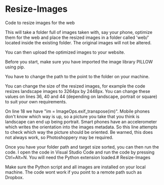 # Resize-Images
Code to resize images for the web

This will take a folder full of images taken with, say your phone, optimize them for the web and place the resized images in a folder called 'web/' located inside the existing folder. The original images will not be altered.

You can then upload the optimized images to your website.

Before you start, make sure you have imported the image library PILLOW using pip.

You have to change the path to the point to the folder on your machine.

You can change the size of the resized images, for example the code resizes landscape images to 3264px by 2448px. You can change these values on lines 36, 40 and 44 (depending on landscape, portrait or square) to suit your own requirements.

On line 18 we have "im = ImageOps.exif_transpose(im)". Mobile phones don't know which way is up, so a picture you take that you think is landscape can end up being portrait. Smart phones have an accelerometer which writes the orientation into the images metadata. So this line attempts to check which way the picture should be oriented. Be warned, this does not always work, so Photoshoppery may be required.

Once you have your folder path and target size sorted, you can then run the code. I open the code in Visual Studio Code and run the code by pressing Ctrl+Alt+N. You will need the Python extension loaded.# Resize-Images

Make sure the Python script and all images are installed on your local machine. The code wont work if you point to a remote path such as Dropbox.
